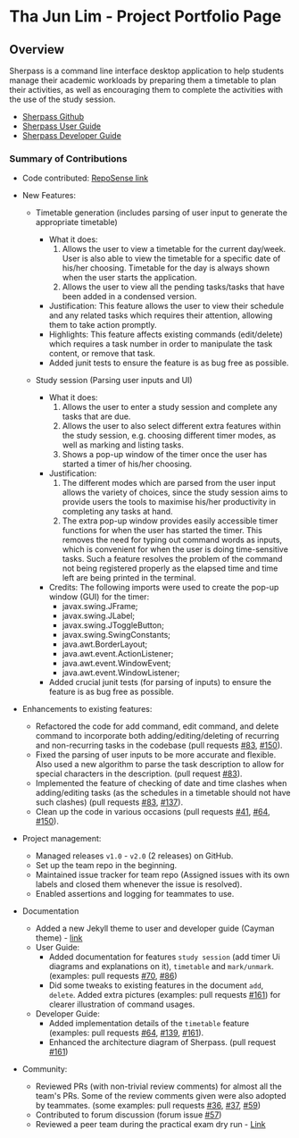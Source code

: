 # Tha Jun Lim - Project Portfolio Page

## Overview

Sherpass is a command line interface desktop application to help students manage their academic workloads
by preparing them a timetable to plan their activities, as well as encouraging them to 
complete the activities with the use of the study session.

- [Sherpass Github](https://github.com/AY2122S2-CS2113T-T09-1/tp)
- [Sherpass User Guide](https://ay2122s2-cs2113t-t09-1.github.io/tp/UserGuide.html)
- [Sherpass Developer Guide](https://ay2122s2-cs2113t-t09-1.github.io/tp/DeveloperGuide.html)

### Summary of Contributions

- Code contributed: [RepoSense link](https://nus-cs2113-ay2122s2.github.io/tp-dashboard/?search=&sort=groupTitle&sortWithin=title&timeframe=commit&mergegroup=&groupSelect=groupByRepos&breakdown=true&checkedFileTypes=docs~functional-code~test-code~other&since=2022-02-18&tabOpen=true&tabType=authorship&tabAuthor=jltha&tabRepo=AY2122S2-CS2113T-T09-1%2Ftp%5Bmaster%5D&authorshipIsMergeGroup=false&authorshipFileTypes=docs~functional-code~test-code~other&authorshipIsBinaryFileTypeChecked=false)


- New Features:

  - Timetable generation (includes parsing of user input to generate the appropriate timetable)
    - What it does: 
      1. Allows the user to view a timetable for the current day/week.
      User is also able to view the timetable for a specific date of his/her choosing.
      Timetable for the day is always shown when the user starts the application.
      2. Allows the user to view all the pending tasks/tasks that have been added
      in a condensed version.
    - Justification: This feature allows the user to view their schedule and any related tasks
    which requires their attention, allowing them to take action promptly.
    - Highlights: This feature affects existing commands (edit/delete) which requires a 
    task number in order to manipulate the task content, or remove that task.
    - Added junit tests to ensure the feature is as bug free as possible.
    
  - Study session (Parsing user inputs and UI)
    - What it does:
      1. Allows the user to enter a study session and complete any tasks that are due.
      2. Allows the user to also select different extra features within the study session, e.g.
      choosing different timer modes, as well as marking and listing tasks.
      3. Shows a pop-up window of the timer once the user has started a timer of his/her choosing.
    - Justification:
      1. The different modes which are parsed from the user input allows the variety of choices, since the 
      study session aims to provide users the tools to maximise his/her productivity in completing any tasks at hand.
      2. The extra pop-up window provides easily accessible timer functions for when the user has started the timer. 
      This removes the need for typing out command words as inputs, which is convenient for when the user is doing 
      time-sensitive tasks. Such a feature resolves the problem of the command not being registered properly as the 
      elapsed time and time left are being printed in the terminal.
    - Credits: The following imports were used to create the pop-up window (GUI) for the timer:
      - javax.swing.JFrame;
      - javax.swing.JLabel;
      - javax.swing.JToggleButton;
      - javax.swing.SwingConstants;
      - java.awt.BorderLayout;
      - java.awt.event.ActionListener;
      - java.awt.event.WindowEvent;
      - java.awt.event.WindowListener;
    - Added crucial junit tests (for parsing of inputs) to ensure the feature is as bug free as possible.
    

- Enhancements to existing features:

  - Refactored the code for add command, edit command, and delete command to incorporate
  both adding/editing/deleting of recurring and non-recurring tasks in the codebase
  (pull requests [#83](https://github.com/AY2122S2-CS2113T-T09-1/tp/pull/83), 
  [#150](https://github.com/AY2122S2-CS2113T-T09-1/tp/pull/150)).
  - Fixed the parsing of user inputs to be more accurate and flexible. 
  Also used a new algorithm to parse the task description to allow for special characters in the description.
  (pull request [#83](https://github.com/AY2122S2-CS2113T-T09-1/tp/pull/83)).
  - Implemented the feature of checking of date and time clashes when adding/editing tasks
  (as the schedules in a timetable should not have such clashes)
  (pull requests [#83](https://github.com/AY2122S2-CS2113T-T09-1/tp/pull/83), [#137](https://github.com/AY2122S2-CS2113T-T09-1/tp/pull/137)).
  - Clean up the code in various occasions (pull requests [#41](https://github.com/AY2122S2-CS2113T-T09-1/tp/pull/41),
    [#64](https://github.com/AY2122S2-CS2113T-T09-1/tp/pull/64), [#150](https://github.com/AY2122S2-CS2113T-T09-1/tp/pull/150)).

- Project management:
    - Managed releases `v1.0` - `v2.0` (2 releases) on GitHub.
    - Set up the team repo in the beginning.
    - Maintained issue tracker for team repo 
    (Assigned issues with its own labels and closed them whenever the issue is resolved).
    - Enabled assertions and logging for teammates to use.

- Documentation
    - Added a new Jekyll theme to user and developer guide (Cayman theme) - [link](https://github.com/AY2122S2-CS2113T-T09-1/tp/tree/master/docs) 
    - User Guide:
      - Added documentation for features `study session` 
      (add timer Ui diagrams and explanations on it), `timetable` and `mark/unmark`. 
      (examples: pull requests [#70](https://github.com/AY2122S2-CS2113T-T09-1/tp/pull/70), [#86](https://github.com/AY2122S2-CS2113T-T09-1/tp/pull/86))
      - Did some tweaks to existing features in the document `add`, `delete`. Added extra pictures
      (examples: pull requests [#161](https://github.com/AY2122S2-CS2113T-T09-1/tp/pull/161))
      for clearer illustration of command usages.
    - Developer Guide:
      - Added implementation details of the `timetable` feature 
      (examples: pull requests [#64](https://github.com/AY2122S2-CS2113T-T09-1/tp/pull/64),
      [#139](https://github.com/AY2122S2-CS2113T-T09-1/tp/pull/139), [#161](https://github.com/AY2122S2-CS2113T-T09-1/tp/pull/161)).
      - Enhanced the architecture diagram of Sherpass. (pull request [#161](https://github.com/AY2122S2-CS2113T-T09-1/tp/pull/161))


- Community:
    - Reviewed PRs (with non-trivial review comments) for almost all the team's PRs. 
    Some of the review comments given were also adopted by teammates.
    (some examples: pull requests [#36](https://github.com/AY2122S2-CS2113T-T09-1/tp/pull/36),
    [#37](https://github.com/AY2122S2-CS2113T-T09-1/tp/pull/37), [#59](https://github.com/AY2122S2-CS2113T-T09-1/tp/pull/59))
    - Contributed to forum discussion (forum issue [#57](https://github.com/nus-cs2113-AY2122S2/forum/issues/57))
    - Reviewed a peer team during the practical exam dry run - [Link](https://github.com/jltha/ped/issues)


